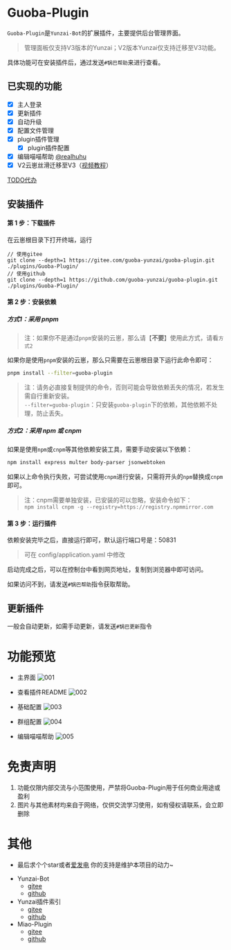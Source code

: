 # Guoba-Plugin

`Guoba-Plugin`是`Yunzai-Bot`的扩展插件，主要提供后台管理界面。

> 管理面板仅支持V3版本的Yunzai；V2版本Yunzai仅支持迁移至V3功能。

具体功能可在安装插件后，通过发送`#锅巴帮助`来进行查看。

## 已实现的功能

- [x] 主人登录
- [x] 更新插件
- [x] 自动升级
- [x] 配置文件管理
- [x] plugin插件管理
    - [x] plugin插件配置
- [x] 编辑喵喵帮助 [@realhuhu](https://github.com/realhuhu)
- [x] V2云崽丝滑迁移至V3（[视频教程](https://www.bilibili.com/video/BV1fP411T7KM)）

[TODO代办](https://gitee.com/guoba-yunzai/resources/blob/master/other/TODO.md)

## 安装插件

#### 第 1 步：下载插件

在云崽根目录下打开终端，运行

```
// 使用gitee
git clone --depth=1 https://gitee.com/guoba-yunzai/guoba-plugin.git ./plugins/Guoba-Plugin/
// 使用github
git clone --depth=1 https://github.com/guoba-yunzai/guoba-plugin.git ./plugins/Guoba-Plugin/
```

#### 第 2 步：安装依赖

##### 方式1：采用 pnpm

> 注：如果你不是通过`pnpm`安装的云崽，那么请【**不要**】使用此方式，请看`方式2`

如果你是使用`pnpm`安装的云崽，那么只需要在云崽根目录下运行此命令即可：

```bash
pnpm install --filter=guoba-plugin
```

> 注：请务必直接复制提供的命令，否则可能会导致依赖丢失的情况，若发生需自行重新安装。<br>
> `--filter=guoba-plugin`：只安装`guoba-plugin`下的依赖，其他依赖不处理，防止丢失。

##### 方式2：采用 npm 或 cnpm

如果是使用`npm`或`cnpm`等其他依赖安装工具，需要手动安装以下依赖：

```bash
npm install express multer body-parser jsonwebtoken
```

如果以上命令执行失败，可尝试使用`cnpm`进行安装，只需将开头的`npm`替换成`cnpm`即可。

> 注：cnpm需要单独安装，已安装的可以忽略，安装命令如下：<br>
> `npm install cnpm -g --registry=https://registry.npmmirror.com`

#### 第 3 步：运行插件

依赖安装完毕之后，直接运行即可，默认运行端口号是：50831

> 可在 config/application.yaml 中修改

启动完成之后，可以在控制台中看到网页地址，复制到浏览器中即可访问。

如果访问不到，请发送`#锅巴帮助`指令获取帮助。

## 更新插件

一般会自动更新，如需手动更新，请发送`#锅巴更新`指令

# 功能预览

- 主界面
  ![001](./resources/images/readme/001.png)

- 查看插件README
  ![002](./resources/images/readme/002.png)

- 基础配置
  ![003](./resources/images/readme/003.png)

- 群组配置
  ![004](./resources/images/readme/004.png)

- 编辑喵喵帮助
  ![005](./resources/images/readme/005.png)

# 免责声明

1. 功能仅限内部交流与小范围使用，严禁将Guoba-Plugin用于任何商业用途或盈利
2. 图片与其他素材均来自于网络，仅供交流学习使用，如有侵权请联系，会立即删除

# 其他

- 最后求个个star或者[爱发电](https://afdian.net/a/zolay-poi)
  你的支持是维护本项目的动力~

* Yunzai-Bot
    - [gitee](https://gitee.com/Le-niao/Yunzai-Bot)
    - [github](https://github.com/Le-niao/Yunzai-Bot)
* Yunzai插件索引
    - [gitee](https://gitee.com/yhArcadia/Yunzai-Bot-plugins-index)
    - [github](https://github.com/yhArcadia/Yunzai-Bot-plugins-index)
* Miao-Plugin
    - [gitee](https://github.com/yoimiya-kokomi/miao-plugin)
    - [github](https://github.com/yoimiya-kokomi/miao-plugin)
